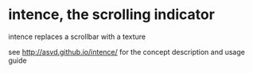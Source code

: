 intence, the scrolling indicator
================================

intence replaces a scrollbar with a texture

see http://asvd.github.io/intence/ for the concept description and
usage guide




